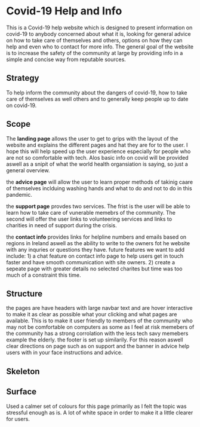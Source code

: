    # Covid-19 Help and Info

 This is a Covid-19 help website which is designed to present information on covid-19 to anybody concerned about what it is,
 looking for general advice on how to take care of themselves and others, options on how they can help and even who to contact for more info. 
 The general goal of the website is to increase the safety of the community at large by providing info in a simple and concise way from reputable sources. 


 ## Strategy
To help inform the community about the dangers of covid-19, how to take care of themselves as well others and to generally keep people up to date on covid-19.  

## Scope 
The **landing page** allows the user to get to grips with the layout of the website and explains the different pages and hat they are for to the user. I hope this will help speed up the user experience especially for people who are not so comfortable with tech. Alos basic info on covid will be provided aswell as a snipit of what the world health organsiation is saying, so just a general overview. 

the **advice page** will allow the user to learn proper methods of takinig caare of themselves inclduing washing hands and what to do and not to do in this pandemic. 

the **support page** provdes two services. The frist is the user will be able to learn how to take care of vunerable memebrs of the community. The second will offer the user links to volunteering services and links to charities in need of support during the crisis.

the **contact info** provides links for helpline numbers and emails based on regions in Ireland aswell as the ability to write to the owners fot he website with any inquries or questions they have. 
future features we want to add include: 
                                       1) a chat feature on contact info page to help users get in touch faster and have smooth                                                     communication with site owners. 
                                       2) create a sepeate page with greater details no selected charites but time was too much of a                                                constraint this time.
## Structure
the pages are have headers with large navbar text and are hover interactive to make it as clear as possible what your clicking and what pages are available. This is to make it user friendly to members of the community who may not be comfortable on computers as some as I  feel at risk memebers of the community has a strong corrolation with the less tech savy memebers example the elderly. the footer is set up similarily. For this reason aswell clear directions on page such as on support and the banner in advice help users with in your face instructions and advice. 

## Skeleton

## Surface
Used a calmer set of colours for this page primarily as I felt the topic was stressful enough as is. A lot of white space in order to make it a little clearer for users. 
